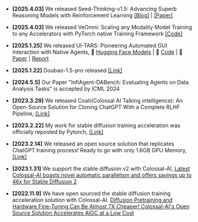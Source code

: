 
- **[2025.4.03]**  We released Seed-Thinking-v1.5: Advancing Superb Reasoning Models with Reinforcement Learning <a href="https://seed.bytedance.com/en/public_papers/seed-thinking-v1-5-advancing-superb-reasoning-models-with-reinforcement-learning?view_from=homepage_recommend">[Blog]</a> | <a href="https://arxiv.org/abs/2504.13914">[Paper]</a>

- **[2025.4.03]**  We released VeOmni: Scaling any Modality Model Training to any Accelerators with PyTorch native Training Framework <a href="https://github.com/ByteDance-Seed/VeOmni">[Code]</a>

- **[2025.1.25]**  We released UI-TARS: Pioneering Automated GUI Interaction with Native Agents, 🤗 <a href="https://huggingface.co/bytedance-research/UI-TARS-7B-DPO">Hugging Face Models</a> | 🤖 <a href="https://github.com/bytedance/UI-TARS/tree/main">Code</a> | 📑 <a href="https://arxiv.org/abs/2501.12326">Paper</a> | <a href="https://team.doubao.com/en/publication/ui-tars-pioneering-automated-gui-interaction-with-native-agents?view_from=homepage_recommend">Report</a>

- **[2025.1.22]** Doubao-1.5-pro released <a href="https://team.doubao.com/zh/special/doubao_1_5_pro">[Link]</a>

- **[2024.5.5]** Our Paper "InfiAgent-DABench: Evaluating Agents on Data Analysis Tasks" is accepted by ICML 2024

- **[2023.3.29]** We released Coati(Colossal AI Talking intelligence): An Open-Source Solution for Cloning ChatGPT With a Complete RLHF Pipeline, <a href="https://medium.com/@yangyou_berkeley/colossalchat-an-open-source-solution-for-cloning-chatgpt-with-a-complete-rlhf-pipeline-5edf08fb538b">[Link]</a>

- **[2023.2.22]** My work for stable diffusion training acceleration was officially reposted by Pytorch, <a href="https://www.hpc-ai.tech/blog/colossal-ai-chatgpt">[Link]</a> 

- **[2023.2.14]** We released an open source solution that replicates ChatGPT training process! Ready to go with only 1.6GB GPU Memory, <a href="https://twitter.com/PyTorch/status/1628076104626974732?t=y656lK4VtI4EC3WkgaKPbQ&s=19">[Link]</a>

- **[2023.1.31]** We support the stable diffusion v2 with Colossal-AI, <a href="https://medium.com/pytorch/latest-colossal-ai-boasts-novel-automatic-parallelism-and-offers-savings-up-to-46x-for-stable-1453b48f3f02">Latest Colossal-AI boasts novel automatic parallelism and offers savings up to 46x for Stable Diffusion 2</a>

- **[2022.11.9]** We have open sourced the stable diffusion training acceleration solution with Colossal-AI. <a href="https://medium.com/@yangyou_berkeley/diffusion-pretraining-and-hardware-fine-tuning-can-be-almost-7x-cheaper-85e970fe207b">Diffusion Pretraining and Hardware Fine-Tuning Can Be Almost 7X Cheaper! Colossal-AI's Open Source Solution Accelerates AIGC at a Low Cost</a>